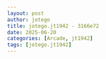 ```yaml
---
layout: post
author: jotego
title: jotego.jt1942 - 3166e72
date: 2025-06-20
categories: [Arcade, jt1942]
tags: [jotego.jt1942]
---
```


